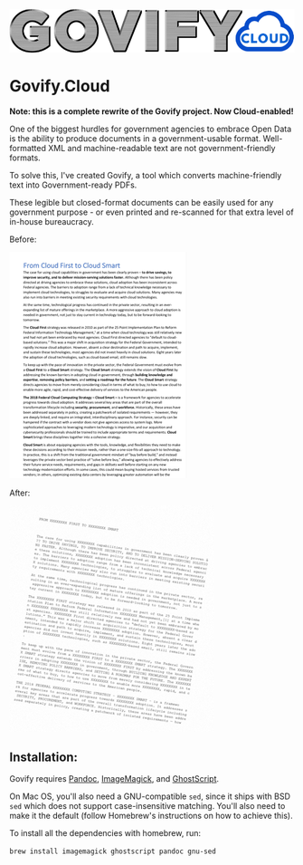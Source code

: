 ![Govify.Cloud logo](https://raw.githubusercontent.com/krues8dr/govify/master/public/img/govify-logo.gif)

# Govify.Cloud

**Note: this is a complete rewrite of the Govify project. Now Cloud-enabled!**

One of the biggest hurdles for government agencies to embrace Open Data is the ability to produce documents in a government-usable format. Well-formatted XML and machine-readable text are not government-friendly formats.

To solve this, I've created Govify, a tool which converts machine-friendly text into Government-ready PDFs.

These legible but closed-format documents can be easily used for any government purpose - or even printed and re-scanned for that extra level of in-house bureaucracy.

Before:

![Govify.Cloud logo](https://raw.githubusercontent.com/krues8dr/govify/master/public/img/before-govify.gif)

After:

![Govify.Cloud logo](https://raw.githubusercontent.com/krues8dr/govify/master/public/img/after-govify.gif)


## Installation:

Govify requires [Pandoc](https://pandoc.org/), [ImageMagick](http://www.imagemagick.org/), and [GhostScript](http://www.ghostscript.com/).

On Mac OS, you'll also need a GNU-compatible `sed`, since it ships with BSD `sed` which does not support case-insensitive matching. You'll also need to make it the default (follow Homebrew's instructions on how to achieve this).

To install all the dependencies with homebrew, run:

`brew install imagemagick ghostscript pandoc gnu-sed`
